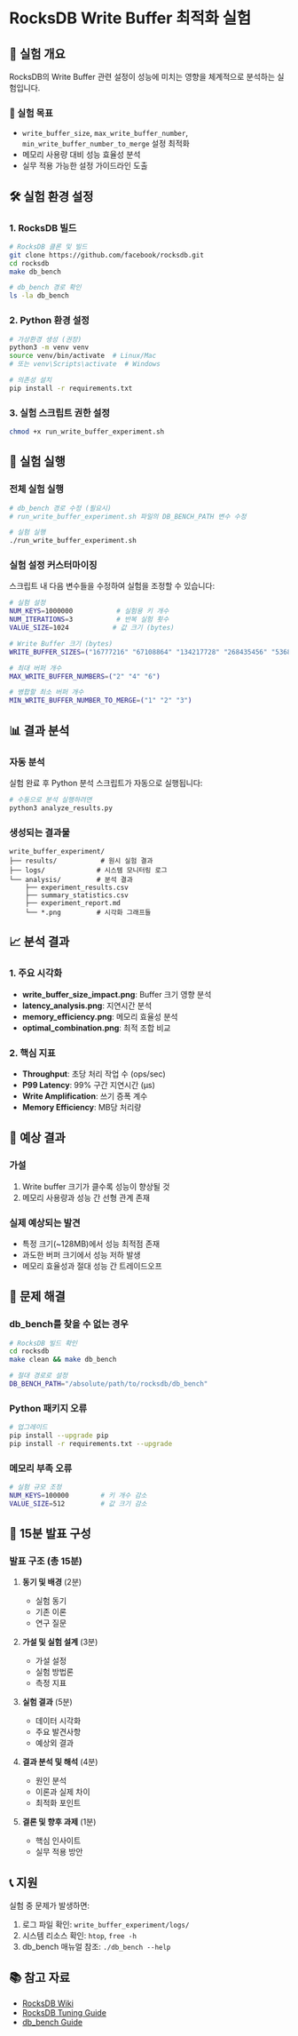 # RocksDB Write Buffer 최적화 실험

## 📖 실험 개요
RocksDB의 Write Buffer 관련 설정이 성능에 미치는 영향을 체계적으로 분석하는 실험입니다.

### 🎯 실험 목표
- `write_buffer_size`, `max_write_buffer_number`, `min_write_buffer_number_to_merge` 설정 최적화
- 메모리 사용량 대비 성능 효율성 분석
- 실무 적용 가능한 설정 가이드라인 도출

## 🛠️ 실험 환경 설정

### 1. RocksDB 빌드
```bash
# RocksDB 클론 및 빌드
git clone https://github.com/facebook/rocksdb.git
cd rocksdb
make db_bench

# db_bench 경로 확인
ls -la db_bench
```

### 2. Python 환경 설정
```bash
# 가상환경 생성 (권장)
python3 -m venv venv
source venv/bin/activate  # Linux/Mac
# 또는 venv\Scripts\activate  # Windows

# 의존성 설치
pip install -r requirements.txt
```

### 3. 실험 스크립트 권한 설정
```bash
chmod +x run_write_buffer_experiment.sh
```

## 🚀 실험 실행

### 전체 실험 실행
```bash
# db_bench 경로 수정 (필요시)
# run_write_buffer_experiment.sh 파일의 DB_BENCH_PATH 변수 수정

# 실험 실행
./run_write_buffer_experiment.sh
```

### 실험 설정 커스터마이징
스크립트 내 다음 변수들을 수정하여 실험을 조정할 수 있습니다:

```bash
# 실험 설정
NUM_KEYS=1000000           # 실험용 키 개수
NUM_ITERATIONS=3           # 반복 실험 횟수
VALUE_SIZE=1024           # 값 크기 (bytes)

# Write Buffer 크기 (bytes)
WRITE_BUFFER_SIZES=("16777216" "67108864" "134217728" "268435456" "536870912")

# 최대 버퍼 개수
MAX_WRITE_BUFFER_NUMBERS=("2" "4" "6")

# 병합할 최소 버퍼 개수
MIN_WRITE_BUFFER_NUMBER_TO_MERGE=("1" "2" "3")
```

## 📊 결과 분석

### 자동 분석
실험 완료 후 Python 분석 스크립트가 자동으로 실행됩니다:

```bash
# 수동으로 분석 실행하려면
python3 analyze_results.py
```

### 생성되는 결과물
```
write_buffer_experiment/
├── results/           # 원시 실험 결과
├── logs/             # 시스템 모니터링 로그
└── analysis/         # 분석 결과
    ├── experiment_results.csv
    ├── summary_statistics.csv
    ├── experiment_report.md
    └── *.png         # 시각화 그래프들
```

## 📈 분석 결과

### 1. 주요 시각화
- **write_buffer_size_impact.png**: Buffer 크기 영향 분석
- **latency_analysis.png**: 지연시간 분석
- **memory_efficiency.png**: 메모리 효율성 분석
- **optimal_combination.png**: 최적 조합 비교

### 2. 핵심 지표
- **Throughput**: 초당 처리 작업 수 (ops/sec)
- **P99 Latency**: 99% 구간 지연시간 (μs)
- **Write Amplification**: 쓰기 증폭 계수
- **Memory Efficiency**: MB당 처리량

## 🎯 예상 결과

### 가설
1. Write buffer 크기가 클수록 성능이 향상될 것
2. 메모리 사용량과 성능 간 선형 관계 존재

### 실제 예상되는 발견
- 특정 크기(~128MB)에서 성능 최적점 존재
- 과도한 버퍼 크기에서 성능 저하 발생
- 메모리 효율성과 절대 성능 간 트레이드오프

## 🔧 문제 해결

### db_bench를 찾을 수 없는 경우
```bash
# RocksDB 빌드 확인
cd rocksdb
make clean && make db_bench

# 절대 경로로 설정
DB_BENCH_PATH="/absolute/path/to/rocksdb/db_bench"
```

### Python 패키지 오류
```bash
# 업그레이드
pip install --upgrade pip
pip install -r requirements.txt --upgrade
```

### 메모리 부족 오류
```bash
# 실험 규모 조정
NUM_KEYS=100000        # 키 개수 감소
VALUE_SIZE=512         # 값 크기 감소
```

## 📝 15분 발표 구성

### 발표 구조 (총 15분)
1. **동기 및 배경** (2분)
   - 실험 동기
   - 기존 이론
   - 연구 질문

2. **가설 및 실험 설계** (3분)
   - 가설 설정
   - 실험 방법론
   - 측정 지표

3. **실험 결과** (5분)
   - 데이터 시각화
   - 주요 발견사항
   - 예상외 결과

4. **결과 분석 및 해석** (4분)
   - 원인 분석
   - 이론과 실제 차이
   - 최적화 포인트

5. **결론 및 향후 과제** (1분)
   - 핵심 인사이트
   - 실무 적용 방안

## 📞 지원

실험 중 문제가 발생하면:
1. 로그 파일 확인: `write_buffer_experiment/logs/`
2. 시스템 리소스 확인: `htop`, `free -h`
3. db_bench 매뉴얼 참조: `./db_bench --help`

## 📚 참고 자료
- [RocksDB Wiki](https://github.com/facebook/rocksdb/wiki)
- [RocksDB Tuning Guide](https://github.com/facebook/rocksdb/wiki/RocksDB-Tuning-Guide)
- [db_bench Guide](https://github.com/facebook/rocksdb/wiki/Benchmarking-tools)

